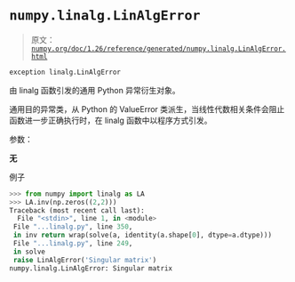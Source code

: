 # `numpy.linalg.LinAlgError`

> 原文：[`numpy.org/doc/1.26/reference/generated/numpy.linalg.LinAlgError.html`](https://numpy.org/doc/1.26/reference/generated/numpy.linalg.LinAlgError.html)

```py
exception linalg.LinAlgError
```

由 linalg 函数引发的通用 Python 异常衍生对象。

通用目的异常类，从 Python 的 ValueError 类派生，当线性代数相关条件会阻止函数进一步正确执行时，在 linalg 函数中以程序方式引发。

参数：

**无**

例子

```py
>>> from numpy import linalg as LA
>>> LA.inv(np.zeros((2,2)))
Traceback (most recent call last):
  File "<stdin>", line 1, in <module>
 File "...linalg.py", line 350,
 in inv return wrap(solve(a, identity(a.shape[0], dtype=a.dtype)))
 File "...linalg.py", line 249,
 in solve
 raise LinAlgError('Singular matrix')
numpy.linalg.LinAlgError: Singular matrix 
```
